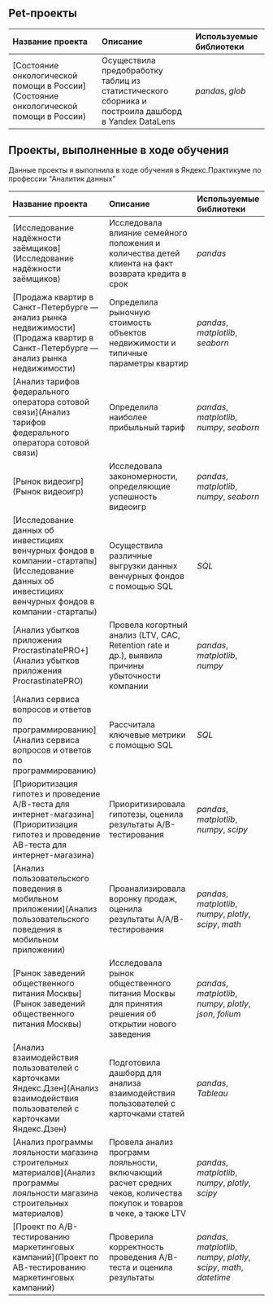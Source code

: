 ## Pet-проекты

| Название проекта                                                                     | Описание                                                                                           | Используемые библиотеки |
|:------------------------------------------------------------------------------------ |:-------------------------------------------------------------------------------------------------- |:----------------------- |
| [Состояние онкологической помощи в России](Состояние онкологической помощи в России) | Осуществила предобработку таблиц из статистического сборника и построила дашборд в Yandex DataLens | *pandas*, *glob*        |

## Проекты, выполненные в ходе обучения

Данные проекты я выполнила в ходе обучения в Яндекс.Практикуме по профессии "Аналитик данных"

| Название проекта                                                                                                                                   | Описание                                                                                                              | Используемые библиотеки                                                |
|:-------------------------------------------------------------------------------------------------------------------------------------------------- |:--------------------------------------------------------------------------------------------------------------------- |:---------------------------------------------------------------------- |
| [Исследование надёжности заёмщиков](Исследование надёжности заёмщиков)                                                                             | Исследовала влияние семейного положения и количества детей клиента на факт возврата кредита в срок                    | *pandas*                                                               |
| [Продажа квартир в Санкт-Петербурге — анализ рынка недвижимости](Продажа квартир в Санкт-Петербурге — анализ рынка недвижимости)                   | Определила рыночную стоимость объектов недвижимости и типичные параметры квартир                                      | *pandas*, *matplotlib*, *seaborn*                                      |
| [Анализ тарифов федерального оператора сотовой связи](Анализ тарифов федерального оператора сотовой связи)                                         | Определила наиболее прибыльный тариф                                                                                  | *pandas*, *matplotlib*, *numpy*, *seaborn*                             |
| [Рынок видеоигр](Рынок видеоигр)                                                                                                                   | Исследовала закономерности, определяющие успешность видеоигр                                                          | *pandas*, *matplotlib*, *numpy*, *seaborn*                             |
| [Исследование данных об инвестициях венчурных фондов в компании-стартапы](Исследование данных об инвестициях венчурных фондов в компании-стартапы) | Осуществила различные выгрузки данных венчурных фондов с помощью SQL                                                  | *SQL*                                                                  |
| [Анализ убытков приложения ProcrastinatePRO+](Анализ убытков приложения ProcrastinatePRO)                                                          | Провела когортный анализ (LTV, CAC, Retention rate и др.), выявила причины убыточности компании                       | *pandas*, *matplotlib*, *numpy*                                        |
| [Анализ сервиса вопросов и ответов по программированию](Анализ сервиса вопросов и ответов по программированию)                                     | Рассчитала ключевые метрики с помощью SQL                                                                             | *SQL*                                                                  |
| [Приоритизация гипотез и проведение А/В-теста для интернет-магазина](Приоритизация гипотез и проведение АВ-теста для интернет-магазина)            | Приоритизировала гипотезы, оценила результаты A/B-тестирования                            | *pandas*, *matplotlib*, *numpy*, *scipy*                               |
| [Анализ пользовательского поведения в мобильном приложении](Анализ пользовательского поведения в мобильном приложении)                             | Проанализировала воронку продаж, оценила результаты A/A/B-тестирования                                                | *pandas*, *matplotlib*, *numpy*, *plotly*, *scipy*, *math*             |
| [Рынок заведений общественного питания Москвы](Рынок заведений общественного питания Москвы)                                                       | Исследовала рынок общественного питания Москвы для принятия решения об открытии нового заведения                      | *pandas*, *matplotlib*, *numpy*, *plotly*, *json*, *folium*            |
| [Анализ взаимодействия пользователей с карточками Яндекс.Дзен](Анализ взаимодействия пользователей с карточками Яндекс.Дзен)                       | Подготовила дашборд для анализа взаимодействия пользователей с карточками статей                                      | *pandas*, *Tableau*                                                    |
| [Анализ программы лояльности магазина строительных материалов](Анализ программы лояльности магазина строительных материалов)                       | Провела анализ программ лояльности, включающий расчет средних чеков, количества покупок и товаров в чеке, а также LTV | *pandas*, *matplotlib*, *numpy*, *plotly*, *scipy*                     |
| [Проект по А/В-тестированию маркетинговых кампаний](Проект по АВ-тестированию маркетинговых кампаний)                                              | Проверила корректность проведения А/В-теста и оценила результаты                                                      | *pandas*, *matplotlib*, *numpy*, *plotly*, *scipy*, *math*, *datetime* |
